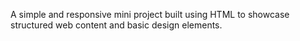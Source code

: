 A simple and responsive mini project built using HTML to showcase structured web content and basic design elements.
